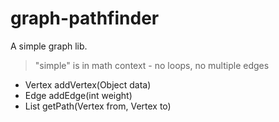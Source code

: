 # graph-pathfinder
A simple graph lib. 
> "simple" is in math context - no loops, no multiple edges
* Vertex addVertex(Object data)
* Edge addEdge(int weight)
* List<Edge> getPath(Vertex from, Vertex to) 


